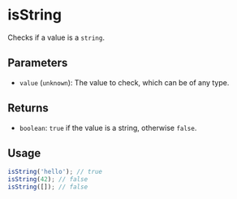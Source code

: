 # isString

Checks if a value is a `string`.

## Parameters

* `value` (`unknown`): The value to check, which can be of any type.

## Returns

* `boolean`: `true` if the value is a string, otherwise `false`.

## Usage

```ts
isString('hello'); // true
isString(42); // false
isString([]); // false
```